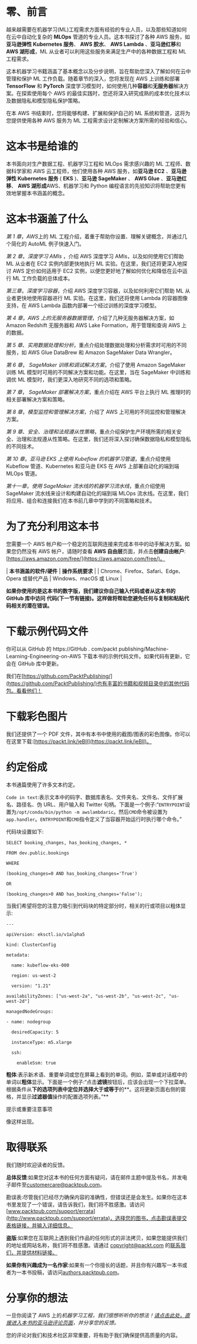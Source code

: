

# 零、前言

越来越需要在机器学习(ML)工程需求方面有经验的专业人员，以及那些知道如何在云中自动化复杂的 **MLOps** 管道的专业人员。这本书探讨了各种 AWS 服务，如**亚马逊弹性 Kubernetes 服务**、 **AWS 胶水**、 **AWS Lambda** 、**亚马逊红移**和 **AWS 湖形成**，ML 从业者可以利用这些服务来满足生产中的各种数据工程和 ML 工程需求。

这本机器学习书籍涵盖了基本概念以及分步说明，旨在帮助您深入了解如何在云中管理和保护 ML 工作负载。随着章节的深入，您将发现在 AWS 上训练和部署 **TensorFlow** 和 **PyTorch** 深度学习模型时，如何使用几种**容器**和**无服务器**解决方案。在探索使用每个 AWS 的最佳实践时，您还将深入研究成熟的成本优化技术以及数据隐私和模型隐私保护策略。

在本 AWS 书结束时，您将能够构建、扩展和保护自己的 ML 系统和管道，这将为您提供使用各种 AWS 服务为 ML 工程需求设计定制解决方案所需的经验和信心。

# 这本书是给谁的

本书面向对生产数据工程、机器学习工程和 MLOps 需求感兴趣的 ML 工程师、数据科学家和 AWS 云工程师，他们使用各种 AWS 服务，如**亚马逊 EC2** 、**亚马逊弹性 Kubernetes 服务** ( **EKS** )、**亚马逊 SageMaker** 、 **AWS Glue** 、**亚马逊红移**、 **AWS 湖形成**AWS、机器学习和 Python 编程语言的先验知识将帮助您更有效地掌握本书涵盖的概念。

# 这本书涵盖了什么

*第 1 章*，*AWS*上的 ML 工程介绍，着重于帮助你设置、理解关键概念，并通过几个简化的 AutoML 例子快速入门。

*第 2 章*，*深度学习 AMIs* ，介绍 AWS 深度学习 AMIs，以及如何使用它们帮助 ML 从业者在 EC2 实例内部更快地执行 ML 实验。在这里，我们还将更深入地探讨 AWS 定价如何适用于 EC2 实例，以便您更好地了解如何优化和降低在云中运行 ML 工作负载的总体成本。

*第三章*，*深度学习容器*，介绍 AWS 深度学习容器，以及如何利用它们帮助 ML 从业者更快地使用容器进行 ML 实验。在这里，我们还将使用 Lambda 的容器图像支持，在 AWS Lambda 函数内部署一个经过训练的深度学习模型。

*第 4 章*，*AWS 上的无服务器数据管理*，介绍了几种无服务器解决方案，如 Amazon Redshift 无服务器和 AWS Lake Formation，用于管理和查询 AWS 上的数据。

*第 5 章*、*实用数据处理和分析*，重点介绍处理数据处理和分析需求时可用的不同服务，如 AWS Glue DataBrew 和 Amazon SageMaker Data Wrangler。

*第 6 章*， *SageMaker 训练和调试解决方案*，介绍了使用 Amazon SageMaker 训练 ML 模型时可用的不同解决方案和功能。在这里，当在 SageMaker 中训练和调优 ML 模型时，我们更深入地研究不同的选项和策略。

*第 7 章*， *SageMaker 部署解决方案*，重点介绍在 AWS 平台上执行 ML 推理时的相关部署解决方案和策略。

*第 8 章*，*模型监控和管理解决方案*，介绍了 AWS 上可用的不同监控和管理解决方案。

*第 9 章*、*安全、治理和法规遵从性策略*，重点介绍保护生产环境所需的相关安全、治理和法规遵从性策略。在这里，我们还将深入探讨确保数据隐私和模型隐私的不同技术。

*第 10 章*，*亚马逊 EKS 上使用 Kubeflow 的机器学习管道*，重点介绍使用 Kubeflow 管道、Kubernetes 和亚马逊 EKS 在 AWS 上部署自动化的端到端 MLOps 管道。

*第十一章*，*使用 SageMaker 流水线的机器学习流水线*，重点介绍使用 SageMaker 流水线来设计和构建自动化的端到端 MLOps 流水线。在这里，我们将应用、组合和连接我们在本书前几章中学到的不同策略和技术。

# 为了充分利用这本书

您需要一个 AWS 帐户和一个稳定的互联网连接来完成本书中的动手解决方案。如果您仍然没有 AWS 帐户，请随时查看 **AWS 自由层**页面，并点击**创建自由帐户**:[https://aws.amazon.com/free/](https://aws.amazon.com/free/)。

| **本书涵盖的软件/硬件** | **操作系统要求** |
| Chrome、Firefox、Safari、Edge、Opera 或替代产品 | Windows、macOS 或 Linux |

**如果你使用的是这本书的数字版，我们建议你自己输入代码或者从这本书的 GitHub 库中访问** **代码(下一节有链接)。这样做将帮助您避免任何与复制和粘贴代码相关的潜在错误。**

# 下载示例代码文件

你可以从 GitHub 的 https://GitHub . com/packt publishing/Machine-Learning-Engineering-on-AWS 下载本书的示例代码文件。如果代码有更新，它会在 GitHub 库中更新。

我们在[https://github.com/PacktPublishing/](https://github.com/PacktPublishing/)也有丰富的书籍和视频目录中的其他代码包。看看他们！

# 下载彩色图片

我们还提供了一个 PDF 文件，其中有本书中使用的截图/图表的彩色图像。你可以在这里下载:[https://packt.link/jeBII](https://packt.link/jeBII)。

# 约定俗成

本书通篇使用了许多文本约定。

`Code in text`:表示文本中的码字、数据库表名、文件夹名、文件名、文件扩展名、路径名、伪 URL、用户输入和 Twitter 句柄。下面是一个例子:“`ENTRYPOINT`设置为`/opt/conda/bin/python -m awslambdaric`。然后`CMD`命令被设置为`app.handler`。`ENTRYPOINT`和`CMD`指令定义了当容器开始运行时执行哪个命令。”

代码块设置如下:

```
SELECT booking_changes, has_booking_changes, * 

FROM dev.public.bookings 

WHERE 

(booking_changes=0 AND has_booking_changes='True') 

OR 

(booking_changes>0 AND has_booking_changes='False');
```

当我们希望将您的注意力吸引到代码块的特定部分时，相关的行或项目以粗体显示:

```
---

apiVersion: eksctl.io/v1alpha5

kind: ClusterConfig

metadata:

  name: kubeflow-eks-000

  region: us-west-2

  version: "1.21"

availabilityZones: ["us-west-2a", "us-west-2b", "us-west-2c", "us-west-2d"]

managedNodeGroups:

- name: nodegroup

  desiredCapacity: 5

  instanceType: m5.xlarge

  ssh:

    enableSsm: true
```

**粗体**:表示新术语、重要单词或您在屏幕上看到的单词。例如，菜单或对话框中的单词以**粗体**显示。下面是一个例子:“点击**滤镜**按钮后，应该会出现一个下拉菜单。根据条件从**下的选项列表中定位并选择大于或等于**的**。这将更新页面右侧的窗格，并显示**过滤器值**操作的配置选项列表。”**

提示或重要注意事项

像这样出现。

# 取得联系

我们随时欢迎读者的反馈。

**总体反馈**:如果您对这本书的任何方面有疑问，请在邮件主题中提及书名，并发电子邮件至[customercare@packtpub.com](http://customercare@packtpub.com)。

勘误表:尽管我们已经尽力确保内容的准确性，但错误还是会发生。如果你在这本书里发现了一个错误，请告诉我们，我们将不胜感激。请访问[www.packtpub.com/support/errata](http://www.packtpub.com/support/errata)，选择您的图书，点击勘误表提交表格链接，并输入详细信息。

**盗版**:如果您在互联网上遇到我们作品的任何形式的非法拷贝，如果您能提供我们的地址或网站名称，我们将不胜感激。请通过 copyright@packt.com 的[联系我们，并提供材料链接。](http://copyright@packt.com)

**如果你有兴趣成为一名作家**:如果有一个你擅长的话题，并且你有兴趣写一本书或者为一本书投稿，请访问[authors.packtpub.com](http://authors.packtpub.com)。

# 分享你的想法

一旦你阅读了 AWS 上的*机器学习工程，我们很想听听你的想法！[请点击此处，直接进入本书的亚马逊评论页面](https://packt.link/r/1-803-24759-2%0D)，并分享您的反馈。*

您的评论对我们和技术社区非常重要，将有助于我们确保提供高质量的内容。